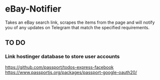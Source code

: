 # eBay-Notifier
Takes an eBay search link, scrapes the items from the page and will notify you of any updates on Telegram that match the specified requirements.



## TO DO
### Link hostinger database to store user accounts
https://github.com/passport/todos-express-facebook
https://www.passportjs.org/packages/passport-google-oauth20/
